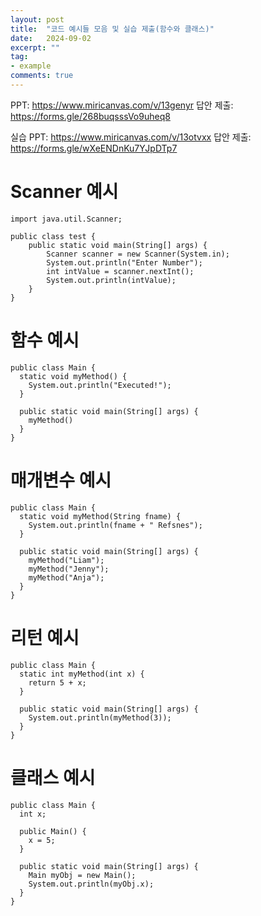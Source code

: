 ```yaml
---
layout: post
title:  "코드 예시들 모음 및 실습 제출(함수와 클래스)"
date:   2024-09-02
excerpt: ""
tag:
- example
comments: true
---
```


PPT: https://www.miricanvas.com/v/13genyr
답안 제출: https://forms.gle/268buqsssVo9uheq8

실습 PPT: https://www.miricanvas.com/v/13otvxx
답안 제출: https://forms.gle/wXeENDnKu7YJpDTp7

# Scanner 예시

    import java.util.Scanner;

    public class test {
        public static void main(String[] args) {
            Scanner scanner = new Scanner(System.in);
            System.out.println("Enter Number");
            int intValue = scanner.nextInt();
            System.out.println(intValue);
        }
    }

# 함수 예시

    public class Main {
      static void myMethod() {
        System.out.println("Executed!");
      }

      public static void main(String[] args) {
        myMethod()
      }
    }

# 매개변수 예시

    public class Main {
      static void myMethod(String fname) {
        System.out.println(fname + " Refsnes");
      }
  
      public static void main(String[] args) {
        myMethod("Liam");
        myMethod("Jenny");
        myMethod("Anja");
      }
    }

# 리턴 예시

    public class Main {
      static int myMethod(int x) {
        return 5 + x;
      }
  
      public static void main(String[] args) {
        System.out.println(myMethod(3));
      }
    }

# 클래스 예시

    public class Main {
      int x;
  
      public Main() {
        x = 5;
      }
  
      public static void main(String[] args) {
        Main myObj = new Main();
        System.out.println(myObj.x);
      }
    }
